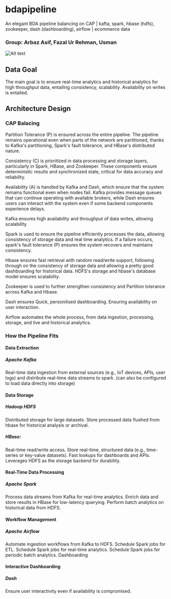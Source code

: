 # bdapipeline
An elegant BDA pipeline balancing on CAP | kafta, spark, hbase (hdfs), zookeeper, dash (dashboarding), airflow | ecommerce data

### Group: Arbaz Asif, Fazal Ur Rehman, Usman

![Alt text](https://github.com/usmanshafii/bdapipeline/blob/main/pipeline.png)

## Data Goal
The main goal is to ensure real-time analytics and historical analytics for high throughput data, entailing consistency, scalability. Availability on writes is entailed.

## Architecture Design

### CAP Balacing

Partition Tolerance (P) is ensured across the entire pipeline. The pipeline remains operational even when parts of the network are partitioned, thanks to Kafka's partitioning, Spark's fault tolerance, and HBase's distributed nature.

Consistency (C) is prioritized in data processing and storage layers, particularly in Spark, HBase, and Zookeeper. These components ensure deterministic results and synchronized state, critical for data accuracy and reliability.

Availability (A) is handled by Kafka and Dash, which ensure that the system remains functional even when nodes fail. Kafka provides message queues that can continue operating with available brokers, while Dash ensures users can interact with the system even if some backend components experience delays.

Kafka ensures high availability and throughput of data writes, allowing scalability.

Spark is used to ensure the pipeline efficiently processes the data, allowing consistency of storage data and real time analytics.
If a failure occurs, spark's fault tolerance (P) ensures the system recovers and maintains consistency.
 
Hbase ensures fast retrieval with random read/write support, following through on the consistency of storage data and allowing a pretty good dashboarding for historical data.
HDFS's storage and hbase's database model ensures scalability. 

Zookeeper is used to further strengthen consistency and Partition tolerance across Kafka and Hbase.

Dash ensures Quick, personilised dashboarding. Ensuring availability on user interaction. 

Airflow automates the whole process, from data ingestion, processing, storage, and live and historical analytics.


### How the Pipeline Fits

#### Data Extraction
##### Apache Kafka
Real-time data ingestion from external sources (e.g., IoT devices, APIs, user logs) and distribute real-time data streams to spark. (can also be configured to load data directly into storage)

#### Data Storage
##### Hadoop HDFS
Distributed storage for large datasets.
Store processed data flushed from hbase for historical analysis or archival.

##### HBase:
Real-time read/write access. Store real-time, structured data (e.g., time-series or key-value datasets).
Fast lookups for dashboards and APIs.
Leverages HDFS as the storage backend for durability.

#### Real-Time Data Processing
##### Apache Spark
Process data streams from Kafka for real-time analytics.
Enrich data and store results in HBase for low-latency querying.
Perform batch analytics on historical data from HDFS.

#### Workflow Management
##### Apache Airflow
Automate ingestion workflows from Kafka to HDFS.
Schedule Spark jobs for ETL.
Schedule Spark jobs for real-time analytics.
Schedule Spark jobs for periodic batch analytics.
Dashboarding

#### Interactive Dashboarding
##### Dash
Ensure user interactivity even if availability is compromised.

